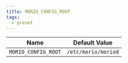 ```yaml
---
title: MORIO_CONFIG_ROOT
tags:
  - preset
---
```


<!-- MORIO_AUTO_GENERATED_CONTENT_STARTS - Manual changes made below will be overwritten -->

| Name                | Default Value       |
| ------------------- | ------------------- |
| `MORIO_CONFIG_ROOT` | `/etc/morio/moriod` |

<!-- MORIO_AUTO_GENERATED_CONTENT_ENDS - Manual changes made above will be overwritten -->
